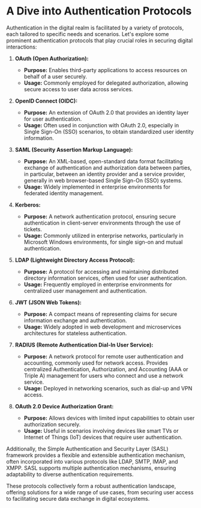 # A Dive into Authentication Protocols

Authentication in the digital realm is facilitated by a variety of protocols, each tailored to specific needs and scenarios. Let's explore some prominent authentication protocols that play crucial roles in securing digital interactions:

1. **OAuth (Open Authorization):**
   - **Purpose:** Enables third-party applications to access resources on behalf of a user securely.
   - **Usage:** Commonly employed for delegated authorization, allowing secure access to user data across services.

2. **OpenID Connect (OIDC):**
   - **Purpose:** An extension of OAuth 2.0 that provides an identity layer for user authentication.
   - **Usage:** Often used in conjunction with OAuth 2.0, especially in Single Sign-On (SSO) scenarios, to obtain standardized user identity information.

3. **SAML (Security Assertion Markup Language):**
   - **Purpose:** An XML-based, open-standard data format facilitating exchange of authentication and authorization data between parties, in particular, between an identity provider and a service provider, generally in web browser-based Single Sign-On (SSO) systems.
   - **Usage:** Widely implemented in enterprise environments for federated identity management.

4. **Kerberos:**
   - **Purpose:** A network authentication protocol, ensuring secure authentication in client-server environments through the use of tickets.
   - **Usage:** Commonly utilized in enterprise networks, particularly in Microsoft Windows environments, for single sign-on and mutual authentication.

5. **LDAP (Lightweight Directory Access Protocol):**
   - **Purpose:** A protocol for accessing and maintaining distributed directory information services, often used for user authentication.
   - **Usage:** Frequently employed in enterprise environments for centralized user management and authentication.

6. **JWT (JSON Web Tokens):**
   - **Purpose:** A compact means of representing claims for secure information exchange and authentication.
   - **Usage:** Widely adopted in web development and microservices architectures for stateless authentication.

7. **RADIUS (Remote Authentication Dial-In User Service):**
   - **Purpose:** A network protocol for remote user authentication and accounting, commonly used for network access. Provides centralized Authentication, Authorization, and Accounting (AAA or Triple A) management for users who connect and use a network service.
   - **Usage:** Deployed in networking scenarios, such as dial-up and VPN access.

8. **OAuth 2.0 Device Authorization Grant:**
   - **Purpose:** Allows devices with limited input capabilities to obtain user authorization securely.
   - **Usage:** Useful in scenarios involving devices like smart TVs or Internet of Things (IoT) devices that require user authentication.

Additionally, the Simple Authentication and Security Layer (SASL) framework provides a flexible and extensible authentication mechanism, often incorporated into various protocols like LDAP, SMTP, IMAP, and XMPP. SASL supports multiple authentication mechanisms, ensuring adaptability to diverse authentication requirements.

These protocols collectively form a robust authentication landscape, offering solutions for a wide range of use cases, from securing user access to facilitating secure data exchange in digital ecosystems.
